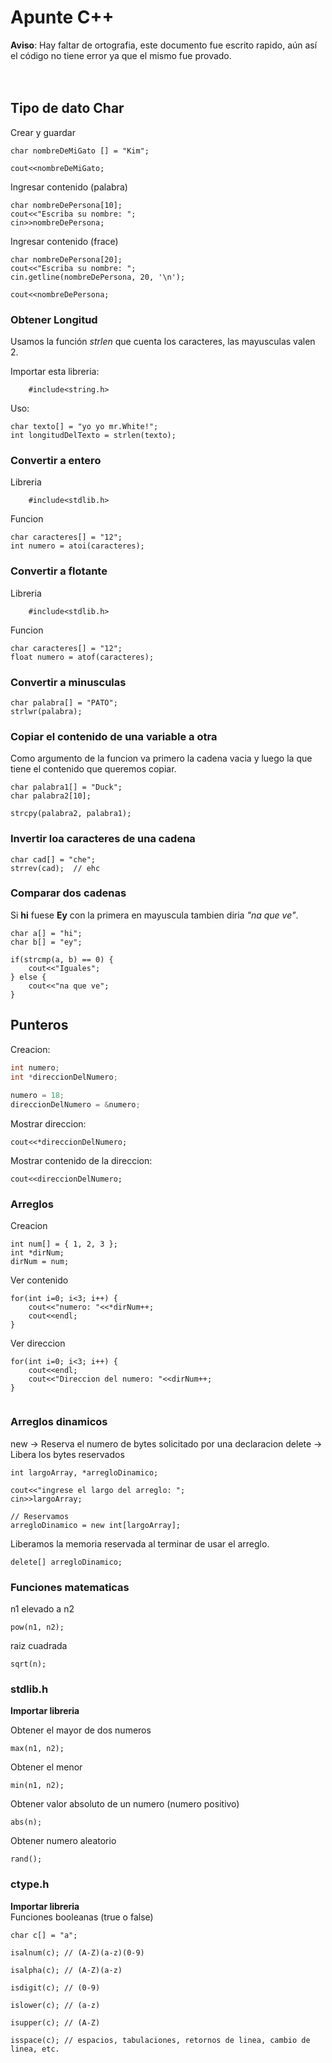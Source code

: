 # Apunte C++

**Aviso**: Hay faltar de ortografia, este documento fue escrito rapido, aún así el código no tiene error ya que el mismo fue provado.
</br></br></br>

## Tipo de dato Char

Crear y guardar
```
char nombreDeMiGato [] = "Kim";

cout<<nombreDeMiGato;
```

Ingresar contenido (palabra)

```
char nombreDePersona[10];
cout<<"Escriba su nombre: ";
cin>>nombreDePersona;
```
	
Ingresar contenido (frace)

```
char nombreDePersona[20];
cout<<"Escriba su nombre: ";
cin.getline(nombreDePersona, 20, '\n');
	
cout<<nombreDePersona;
```

### Obtener Longitud 

Usamos la función *strlen* que cuenta los caracteres,  las mayusculas valen 2.

Importar esta libreria:

```
	#include<string.h>
```

Uso:

```	
char texto[] = "yo yo mr.White!";
int longitudDelTexto = strlen(texto);
```

### Convertir a entero

Libreria

```
	#include<stdlib.h>
```

Funcion

```
char caracteres[] = "12";
int numero = atoi(caracteres);
```

### Convertir a flotante

Libreria

```
	#include<stdlib.h>
```

Funcion

```
char caracteres[] = "12";
float numero = atof(caracteres);
```

### Convertir a minusculas

```
char palabra[] = "PATO";
strlwr(palabra);
```

### Copiar el contenido de una variable a otra

Como argumento de la funcion va primero la cadena vacia y luego la que tiene el contenido que queremos copiar.

```
char palabra1[] = "Duck";
char palabra2[10];
	
strcpy(palabra2, palabra1);
```

### Invertir loa caracteres de una cadena

```
char cad[] = "che";
strrev(cad);  // ehc
```

### Comparar dos cadenas

Si **hi** fuese **Ey** con la primera en mayuscula tambien diria *"na que ve"*.

```
char a[] = "hi";
char b[] = "ey";

if(strcmp(a, b) == 0) {
	cout<<"Iguales";
} else {
	cout<<"na que ve";
}
```

## Punteros

Creacion:

```cpp
int numero;
int *direccionDelNumero;
	
numero = 18;
direccionDelNumero = &numero;
```
	
Mostrar direccion:

```
cout<<*direccionDelNumero;
```

Mostrar contenido de la direccion:

```
cout<<direccionDelNumero;
```

### Arreglos

Creacion

```
int num[] = { 1, 2, 3 };
int *dirNum; 
dirNum = num;
```
Ver contenido

```	
for(int i=0; i<3; i++) {
	cout<<"numero: "<<*dirNum++;
	cout<<endl;
}
```
Ver direccion

```
for(int i=0; i<3; i++) {
	cout<<endl;	
	cout<<"Direccion del numero: "<<dirNum++;
}
	
```

### Arreglos dinamicos

new -> Reserva el numero de bytes solicitado por una declaracion
delete -> Libera los bytes reservados

```
int largoArray, *arregloDinamico;
	
cout<<"ingrese el largo del arreglo: ";
cin>>largoArray;
	
// Reservamos 
arregloDinamico = new int[largoArray];
```

Liberamos la memoria reservada al terminar de usar el arreglo.

```
delete[] arregloDinamico;
```

### Funciones matematicas

n1 elevado a n2

```
pow(n1, n2);
```

raiz cuadrada

```
sqrt(n);
```

### stdlib.h

**Importar libreria** </br>

Obtener el mayor de dos numeros

```
max(n1, n2);
```

Obtener el menor

```
min(n1, n2);
```

Obtener valor absoluto de un numero (numero positivo)

```
abs(n);
```

Obtener numero aleatorio

```
rand();
```

### ctype.h

**Importar libreria** </br>
Funciones booleanas (true o false)

```
char c[] = "a";

isalnum(c); // (A-Z)(a-z)(0-9)

isalpha(c); // (A-Z)(a-z)

isdigit(c); // (0-9)

islower(c); // (a-z)

isupper(c); // (A-Z)

isspace(c); // espacios, tabulaciones, retornos de linea, cambio de linea, etc.

```